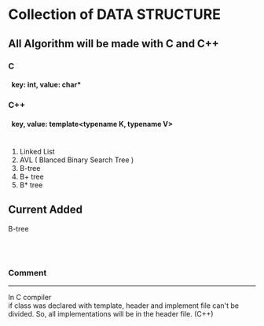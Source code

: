 # Collection of DATA STRUCTURE
## All Algorithm will be made with C and C++

### C
#### &nbsp; key: int, value: char*

### C++
#### &nbsp; key, value: template<typename K, typename V>
#
1. Linked List
2. AVL ( Blanced Binary Search Tree )
3. B-tree
4. B+ tree
5. B* tree

## Current Added
B-tree

<br></br>

### Comment
*** 
In C compiler <br/>
if class was declared with template, header and implement file can't be divided.
So, all implementations will be in the header file. (C++)